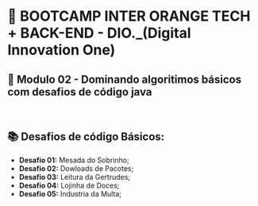 # 📌 **BOOTCAMP INTER ORANGE TECH + BACK-END - DIO._(Digital Innovation One)**
## 📝 **Modulo 02 - Dominando algoritimos básicos com desafios de código java**

<br>

## 📚 Desafios de código Básicos:
- **Desafio 01:** Mesada do Sobrinho;
- **Desafio 02:** Dowloads de Pacotes;
- **Desafio 03:** Leitura da Gertrudes;
- **Desafio 04:** Lojinha de Doces;
- **Desafio 05:** Industria da Multa;
